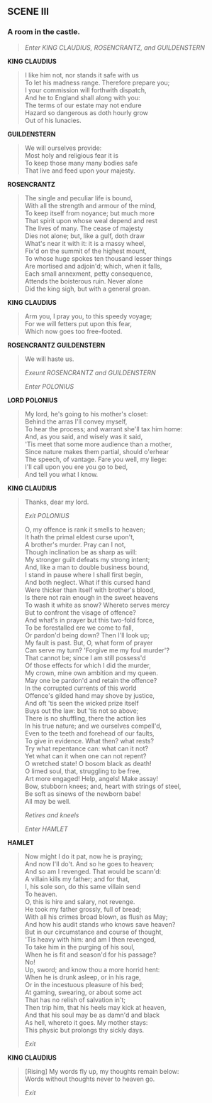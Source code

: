 ## SCENE III

### A room in the castle.

> *Enter KING CLAUDIUS, ROSENCRANTZ, and GUILDENSTERN*

<span id="speech1">**KING CLAUDIUS**</span>

> <span id="3.3.1">I like him not, nor stands it safe with us</span>  
> <span id="3.3.2">To let his madness range. Therefore prepare
> you;</span>  
> <span id="3.3.3">I your commission will forthwith dispatch,</span>  
> <span id="3.3.4">And he to England shall along with you:</span>  
> <span id="3.3.5">The terms of our estate may not endure</span>  
> <span id="3.3.6">Hazard so dangerous as doth hourly grow</span>  
> <span id="3.3.7">Out of his lunacies.</span>  

<span id="speech2">**GUILDENSTERN**</span>

> <span id="3.3.8">We will ourselves provide:</span>  
> <span id="3.3.9">Most holy and religious fear it is</span>  
> <span id="3.3.10">To keep those many many bodies safe</span>  
> <span id="3.3.11">That live and feed upon your majesty.</span>  

<span id="speech3">**ROSENCRANTZ**</span>

> <span id="3.3.12">The single and peculiar life is bound,</span>  
> <span id="3.3.13">With all the strength and armour of the
> mind,</span>  
> <span id="3.3.14">To keep itself from noyance; but much more</span>  
> <span id="3.3.15">That spirit upon whose weal depend and rest</span>  
> <span id="3.3.16">The lives of many. The cease of majesty</span>  
> <span id="3.3.17">Dies not alone; but, like a gulf, doth draw</span>  
> <span id="3.3.18">What's near it with it: it is a massy
> wheel,</span>  
> <span id="3.3.19">Fix'd on the summit of the highest mount,</span>  
> <span id="3.3.20">To whose huge spokes ten thousand lesser
> things</span>  
> <span id="3.3.21">Are mortised and adjoin'd; which, when it
> falls,</span>  
> <span id="3.3.22">Each small annexment, petty consequence,</span>  
> <span id="3.3.23">Attends the boisterous ruin. Never alone</span>  
> <span id="3.3.24">Did the king sigh, but with a general
> groan.</span>  

<span id="speech4">**KING CLAUDIUS**</span>

> <span id="3.3.25">Arm you, I pray you, to this speedy voyage;</span>  
> <span id="3.3.26">For we will fetters put upon this fear,</span>  
> <span id="3.3.27">Which now goes too free-footed.</span>  

<span id="speech5">**ROSENCRANTZ**</span> <span
id="speech6">**GUILDENSTERN**</span>

> <span id="3.3.28">We will haste us.</span>  
>
> *Exeunt ROSENCRANTZ and GUILDENSTERN*
>
> *Enter POLONIUS*

<span id="speech7">**LORD POLONIUS**</span>

> <span id="3.3.29">My lord, he's going to his mother's closet:</span>  
> <span id="3.3.30">Behind the arras I'll convey myself,</span>  
> <span id="3.3.31">To hear the process; and warrant she'll tax him
> home:</span>  
> <span id="3.3.32">And, as you said, and wisely was it said,</span>  
> <span id="3.3.33">'Tis meet that some more audience than a
> mother,</span>  
> <span id="3.3.34">Since nature makes them partial, should
> o'erhear</span>  
> <span id="3.3.35">The speech, of vantage. Fare you well, my
> liege:</span>  
> <span id="3.3.36">I'll call upon you ere you go to bed,</span>  
> <span id="3.3.37">And tell you what I know.</span>  

<span id="speech8">**KING CLAUDIUS**</span>

> <span id="3.3.38">Thanks, dear my lord.</span>  
>
> *Exit POLONIUS*
>
> <span id="3.3.39">O, my offence is rank it smells to heaven;</span>  
> <span id="3.3.40">It hath the primal eldest curse upon't,</span>  
> <span id="3.3.41">A brother's murder. Pray can I not,</span>  
> <span id="3.3.42">Though inclination be as sharp as will:</span>  
> <span id="3.3.43">My stronger guilt defeats my strong intent;</span>  
> <span id="3.3.44">And, like a man to double business bound,</span>  
> <span id="3.3.45">I stand in pause where I shall first begin,</span>  
> <span id="3.3.46">And both neglect. What if this cursed hand</span>  
> <span id="3.3.47">Were thicker than itself with brother's
> blood,</span>  
> <span id="3.3.48">Is there not rain enough in the sweet
> heavens</span>  
> <span id="3.3.49">To wash it white as snow? Whereto serves
> mercy</span>  
> <span id="3.3.50">But to confront the visage of offence?</span>  
> <span id="3.3.51">And what's in prayer but this two-fold
> force,</span>  
> <span id="3.3.52">To be forestalled ere we come to fall,</span>  
> <span id="3.3.53">Or pardon'd being down? Then I'll look up;</span>  
> <span id="3.3.54">My fault is past. But, O, what form of
> prayer</span>  
> <span id="3.3.55">Can serve my turn? 'Forgive me my foul
> murder'?</span>  
> <span id="3.3.56">That cannot be; since I am still possess'd</span>  
> <span id="3.3.57">Of those effects for which I did the
> murder,</span>  
> <span id="3.3.58">My crown, mine own ambition and my queen.</span>  
> <span id="3.3.59">May one be pardon'd and retain the offence?</span>  
> <span id="3.3.60">In the corrupted currents of this world</span>  
> <span id="3.3.61">Offence's gilded hand may shove by justice,</span>  
> <span id="3.3.62">And oft 'tis seen the wicked prize itself</span>  
> <span id="3.3.63">Buys out the law: but 'tis not so above;</span>  
> <span id="3.3.64">There is no shuffling, there the action
> lies</span>  
> <span id="3.3.65">In his true nature; and we ourselves
> compell'd,</span>  
> <span id="3.3.66">Even to the teeth and forehead of our
> faults,</span>  
> <span id="3.3.67">To give in evidence. What then? what rests?</span>  
> <span id="3.3.68">Try what repentance can: what can it not?</span>  
> <span id="3.3.69">Yet what can it when one can not repent?</span>  
> <span id="3.3.70">O wretched state! O bosom black as death!</span>  
> <span id="3.3.71">O limed soul, that, struggling to be free,</span>  
> <span id="3.3.72">Art more engaged! Help, angels! Make assay!</span>  
> <span id="3.3.73">Bow, stubborn knees; and, heart with strings of
> steel,</span>  
> <span id="3.3.74">Be soft as sinews of the newborn babe!</span>  
> <span id="3.3.75">All may be well.</span>  
>
> *Retires and kneels*
>
> *Enter HAMLET*

<span id="speech9">**HAMLET**</span>

> <span id="3.3.76">Now might I do it pat, now he is praying;</span>  
> <span id="3.3.77">And now I'll do't. And so he goes to
> heaven;</span>  
> <span id="3.3.78">And so am I revenged. That would be
> scann'd:</span>  
> <span id="3.3.79">A villain kills my father; and for that,</span>  
> <span id="3.3.80">I, his sole son, do this same villain send</span>  
> <span id="3.3.81">To heaven.</span>  
> <span id="3.3.82">O, this is hire and salary, not revenge.</span>  
> <span id="3.3.83">He took my father grossly, full of bread;</span>  
> <span id="3.3.84">With all his crimes broad blown, as flush as
> May;</span>  
> <span id="3.3.85">And how his audit stands who knows save
> heaven?</span>  
> <span id="3.3.86">But in our circumstance and course of
> thought,</span>  
> <span id="3.3.87">'Tis heavy with him: and am I then
> revenged,</span>  
> <span id="3.3.88">To take him in the purging of his soul,</span>  
> <span id="3.3.89">When he is fit and season'd for his
> passage?</span>  
> <span id="3.3.90">No!</span>  
> <span id="3.3.91">Up, sword; and know thou a more horrid
> hent:</span>  
> <span id="3.3.92">When he is drunk asleep, or in his rage,</span>  
> <span id="3.3.93">Or in the incestuous pleasure of his bed;</span>  
> <span id="3.3.94">At gaming, swearing, or about some act</span>  
> <span id="3.3.95">That has no relish of salvation in't;</span>  
> <span id="3.3.96">Then trip him, that his heels may kick at
> heaven,</span>  
> <span id="3.3.97">And that his soul may be as damn'd and
> black</span>  
> <span id="3.3.98">As hell, whereto it goes. My mother stays:</span>  
> <span id="3.3.99">This physic but prolongs thy sickly days.</span>  
>
> *Exit*

<span id="speech10">**KING CLAUDIUS**</span>

> <span id="3.3.100">\[Rising\] My words fly up, my thoughts remain
> below:</span>  
> <span id="3.3.101">Words without thoughts never to heaven go.</span>  
>
> *Exit*
